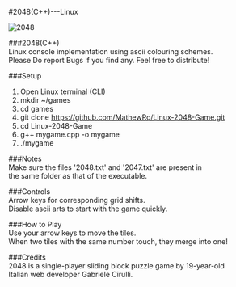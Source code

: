 #2048(C++)---Linux    
    
    
![2048](https://cloud.githubusercontent.com/assets/19341165/15267299/78c5ca4c-19db-11e6-86df-751eb3559e14.png)
  
  
###2048(C++)           
Linux console implementation using ascii colouring schemes.     
Please Do report Bugs if you find any. Feel free to distribute!  
  
###Setup    
1. Open Linux terminal (CLI)  
2. mkdir ~/games  
3. cd games  
4. git clone https://github.com/MathewRo/Linux-2048-Game.git    
5. cd Linux-2048-Game  
6. g++ mygame.cpp -o mygame  
7. ./mygame  
  
###Notes    
Make sure the files '2048.txt' and '2047.txt' are present in   
the same folder as that of the executable.  

###Controls      
Arrow keys for corresponding grid shifts.   
Disable ascii arts to start with the game quickly.  
  
###How to Play       
Use your arrow keys to move the tiles.  
When two tiles with the same number touch, they merge into one!  

###Credits       
2048 is a single-player sliding block puzzle game by 19-year-old   
Italian web developer Gabriele Cirulli.  
